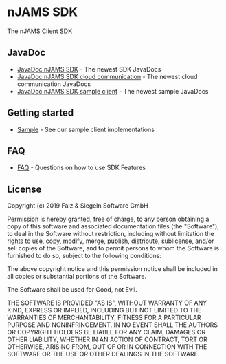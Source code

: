 # nJAMS SDK

The nJAMS Client SDK

## JavaDoc

* [JavaDoc nJAMS SDK](https://integrationmatters.github.io/njams-sdk/index-njams-sdk.html) - The newest SDK JavaDocs
* [JavaDoc nJAMS SDK cloud communication](https://integrationmatters.github.io/njams-sdk/index-njams-sdk-communication-cloud.html) - The newest cloud communication JavaDocs
* [JavaDoc nJAMS SDK sample client](https://integrationmatters.github.io/njams-sdk/index-njams-sdk-sample-client.html) - The newest sample JavaDocs

## Getting started

* [Sample](https://github.com/IntegrationMatters/njams-sdk/tree/master/njams-sdk-sample-client/src/main/java/com/faizsiegeln/test) - See our sample client implementations

## FAQ
* [FAQ](https://github.com/IntegrationMatters/njams-sdk/wiki/FAQ) - Questions on how to use SDK Features

## License

Copyright (c) 2019 Faiz & Siegeln Software GmbH

Permission is hereby granted, free of charge, to any person obtaining a copy of this software and associated documentation files (the "Software"),
to deal in the Software without restriction, including without limitation the rights to use, copy, modify, merge, publish, distribute, sublicense,
and/or sell copies of the Software, and to permit persons to whom the Software is furnished to do so, subject to the following conditions:

The above copyright notice and this permission notice shall be included in all copies or substantial portions of the Software.

The Software shall be used for Good, not Evil.

THE SOFTWARE IS PROVIDED "AS IS", WITHOUT WARRANTY OF ANY KIND, EXPRESS OR IMPLIED, INCLUDING BUT NOT LIMITED TO THE WARRANTIES OF MERCHANTABILITY,
FITNESS FOR A PARTICULAR PURPOSE AND NONINFRINGEMENT. IN NO EVENT SHALL THE AUTHORS OR COPYRIGHT HOLDERS BE LIABLE FOR ANY CLAIM, DAMAGES OR OTHER
LIABILITY, WHETHER IN AN ACTION OF CONTRACT, TORT OR OTHERWISE, ARISING FROM, OUT OF OR IN CONNECTION WITH THE SOFTWARE OR THE USE OR OTHER DEALINGS
IN THE SOFTWARE.
